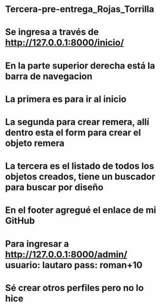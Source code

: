 # Tercera-pre-entrega_Rojas_Torrilla

# Se ingresa a través de http://127.0.0.1:8000/inicio/
# En la parte superior derecha está la barra de navegacion
# La primera es para ir al inicio
# La segunda para crear remera, allí dentro esta el form para crear el objeto remera
# La tercera es el listado de todos los objetos creados, tiene un buscador para buscar por diseño
# En el footer agregué el enlace de mi GitHub
# Para ingresar a http://127.0.0.1:8000/admin/ usuario: lautaro pass: roman+10
# Sé crear otros perfiles pero no lo hice